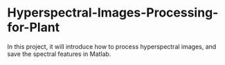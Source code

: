 # Hyperspectral-Images-Processing-for-Plant
In this project, it will introduce how to process hyperspectral images, and save the spectral features in Matlab.  
